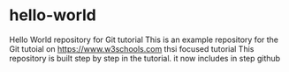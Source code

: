 # hello-world

Hello World repository for Git tutorial
This is an example repository for the Git tutoial on https://www.w3schools.com
thsi focused tutorial
This repository is built step by step in the tutorial.
it now includes in step github
